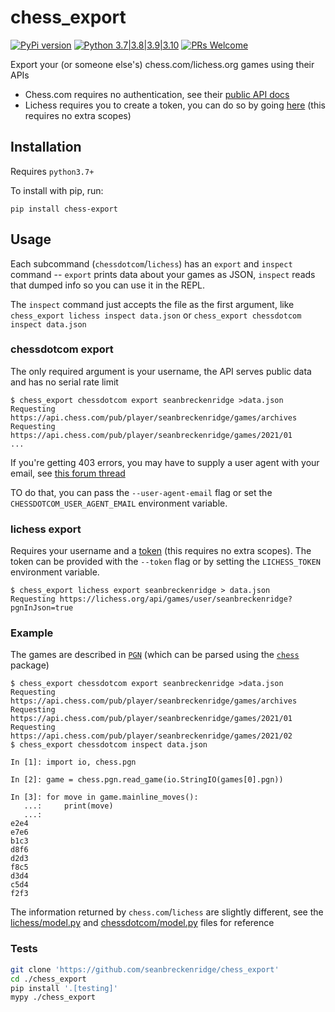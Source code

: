 # chess_export

[![PyPi version](https://img.shields.io/pypi/v/chess_export.svg)](https://pypi.python.org/pypi/chess_export) [![Python 3.7|3.8|3.9|3.10](https://img.shields.io/pypi/pyversions/chess_export.svg)](https://pypi.python.org/pypi/chess_export) [![PRs Welcome](https://img.shields.io/badge/PRs-welcome-brightgreen.svg?style=flat-square)](http://makeapullrequest.com)

Export your (or someone else's) chess.com/lichess.org games using their APIs

- Chess.com requires no authentication, see their [public API docs](https://www.chess.com/news/view/published-data-api)
- Lichess requires you to create a token, you can do so by going [here](https://lichess.org/account/oauth/token/create?description=lichess+export) (this requires no extra scopes)

## Installation

Requires `python3.7+`

To install with pip, run:

    pip install chess-export

## Usage

Each subcommand (`chessdotcom`/`lichess`) has an `export` and `inspect` command -- `export` prints data about your games as JSON, `inspect` reads that dumped info so you can use it in the REPL.

The `inspect` command just accepts the file as the first argument, like `chess_export lichess inspect data.json` or `chess_export chessdotcom inspect data.json`

### chessdotcom export

The only required argument is your username, the API serves public data and has no serial rate limit

```
$ chess_export chessdotcom export seanbreckenridge >data.json
Requesting https://api.chess.com/pub/player/seanbreckenridge/games/archives
Requesting https://api.chess.com/pub/player/seanbreckenridge/games/2021/01
...
```

If you're getting 403 errors, you may have to supply a user agent with your email, see [this forum thread](https://www.chess.com/clubs/forum/view/error-403-in-member-profile)

TO do that, you can pass the `--user-agent-email` flag or set the `CHESSDOTCOM_USER_AGENT_EMAIL` environment variable.

### lichess export

Requires your username and a [token](https://lichess.org/account/oauth/token/create?description=lichess+export) (this requires no extra scopes). The token can be provided with the `--token` flag or by setting the `LICHESS_TOKEN` environment variable.

```
$ chess_export lichess export seanbreckenridge > data.json
Requesting https://lichess.org/api/games/user/seanbreckenridge?pgnInJson=true
```

### Example

The games are described in [`PGN`](https://en.wikipedia.org/wiki/Portable_Game_Notation) (which can be parsed using the [`chess`](https://python-chess.readthedocs.io/en/latest/pgn.html) package)

```
$ chess_export chessdotcom export seanbreckenridge >data.json
Requesting https://api.chess.com/pub/player/seanbreckenridge/games/archives
Requesting https://api.chess.com/pub/player/seanbreckenridge/games/2021/01
Requesting https://api.chess.com/pub/player/seanbreckenridge/games/2021/02
$ chess_export chessdotcom inspect data.json

In [1]: import io, chess.pgn

In [2]: game = chess.pgn.read_game(io.StringIO(games[0].pgn))

In [3]: for move in game.mainline_moves():
   ...:     print(move)
   ...:
e2e4
e7e6
b1c3
d8f6
d2d3
f8c5
d3d4
c5d4
f2f3
```

The information returned by `chess.com`/`lichess` are slightly different, see the [lichess/model.py](chess_export/lichess/model.py) and [chessdotcom/model.py](chess_export/chessdotcom/model.py) files for reference

### Tests

```bash
git clone 'https://github.com/seanbreckenridge/chess_export'
cd ./chess_export
pip install '.[testing]'
mypy ./chess_export
```
